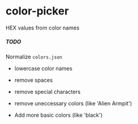 # color-picker

HEX values from color names

##### TODO

Normalize `colors.json`

- lowercase color names
- remove spaces
- remove special characters
- remove uneccessary colors (like 'Alien Armpit')

- Add more basic colors (like 'black')

